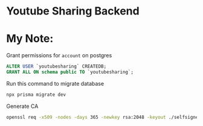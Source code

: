 # Youtube Sharing Backend


# My Note:

Grant permissions for `account` on postgres

```sql
ALTER USER `youtubesharing` CREATEDB;
GRANT ALL ON schema public TO `youtubesharing`; 
```


Run this command to migrate database
```bash
npx prisma migrate dev
```

Generate CA
```bash
openssl req -x509 -nodes -days 365 -newkey rsa:2048 -keyout ./selfsigned.key -out selfsigned.crt

```